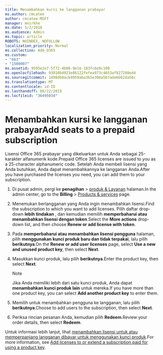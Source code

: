 ```yaml
---
title: Menambahkan kursi ke langganan prabayar
ms.author: cmcatee
author: cmcatee-MSFT
manager: mnirkhe
ms.date: 5/2/2018
ms.audience: Admin
ms.topic: article
ROBOTS: NOINDEX, NOFOLLOW
localization_priority: Normal
ms.collection: Adm_O365
ms.custom:
- "663"
- "1500007"
ms.assetid: 9595e2e7-5f72-4b08-9e16-183fc6e9c108
ms.openlocfilehash: 93010b4923e86122fefea973c4653af827280ed4
ms.sourcegitcommit: 1d98db8acb9959aba3b5e308a567ade6b62da56c
ms.translationtype: MT
ms.contentlocale: id-ID
ms.lasthandoff: 08/22/2019
ms.locfileid: "36495034"
---
```

# <a name="add-seats-to-a-prepaid-subscription"></a><span data-ttu-id="b845b-102">Menambahkan kursi ke langganan prabayar</span><span class="sxs-lookup"><span data-stu-id="b845b-102">Add seats to a prepaid subscription</span></span>

<span data-ttu-id="b845b-103">Lisensi Office 365 prabayar yang dikeluarkan untuk Anda sebagai 25-karakter alfanumerik kode.</span><span class="sxs-lookup"><span data-stu-id="b845b-103">Prepaid Office 365 licenses are issued to you as a 25-character alphanumeric code.</span></span> <span data-ttu-id="b845b-104">Setelah Anda membeli lisensi yang Anda butuhkan, Anda dapat menambahkannya ke langganan Anda.</span><span class="sxs-lookup"><span data-stu-id="b845b-104">After you have purchased the licenses you need, you can add them to your subscription.</span></span> 

1. <span data-ttu-id="b845b-105">Di pusat admin, pergi ke **penagihan** > [produk & Layanan](https://go.microsoft.com/fwlink/p/?linkid=842054) halaman.</span><span class="sxs-lookup"><span data-stu-id="b845b-105">In the admin center, go to the **Billing** > [Products & services](https://go.microsoft.com/fwlink/p/?linkid=842054) page.</span></span>

2. <span data-ttu-id="b845b-106">Menemukan berlangganan yang Anda ingin menambahkan lisensi.</span><span class="sxs-lookup"><span data-stu-id="b845b-106">Find the subscription to which you want to add licenses.</span></span> <span data-ttu-id="b845b-107">Pilih daftar drop-down **lebih tindakan** , dan kemudian memilih **memperbaharui atau menambahkan lisensi dengan token**.</span><span class="sxs-lookup"><span data-stu-id="b845b-107">Select the **More actions** drop-down list, and then choose **Renew or add license with token**.</span></span>

3. <span data-ttu-id="b845b-108">Pada **memperbaharui atau menambahkan lisensi pengguna** halaman, pilih **menggunakan kunci produk baru dan tidak terpakai**, lalu pilih **berikutnya**.</span><span class="sxs-lookup"><span data-stu-id="b845b-108">On the **Renew or add user licenses** page, select **Use a new and unused product key**, then select **Next**.</span></span>

4. <span data-ttu-id="b845b-109">Masukkan kunci produk, lalu pilih **berikutnya**.</span><span class="sxs-lookup"><span data-stu-id="b845b-109">Enter the product key, then select **Next**.</span></span>

    > [!NOTE]
    > <span data-ttu-id="b845b-110">Jika Anda memiliki lebih dari satu kunci produk, Anda dapat **menambahkan kunci produk lain** untuk mereka.</span><span class="sxs-lookup"><span data-stu-id="b845b-110">If you have more than one product key, you can select **Add another product key** to enter them.</span></span>

5. <span data-ttu-id="b845b-111">Memilih untuk menambahkan pengguna ke langganan, lalu pilih **berikutnya**.</span><span class="sxs-lookup"><span data-stu-id="b845b-111">Choose to add users to the subscription, then select **Next**.</span></span>

6. <span data-ttu-id="b845b-112">Periksa rincian pesanan Anda, kemudian pilih **Redeem**.</span><span class="sxs-lookup"><span data-stu-id="b845b-112">Review your order details, then select **Redeem**.</span></span>

<span data-ttu-id="b845b-113">Untuk informasi lebih lanjut, lihat [menambahkan lisensi untuk atau memperpanjang langganan dibayar untuk menggunakan kunci produk](https://docs.microsoft.com/office365/admin/misc/add-licenses-using-product-key).</span><span class="sxs-lookup"><span data-stu-id="b845b-113">For more information, see [Add licenses to or extend a subscription paid for using a product key](https://docs.microsoft.com/office365/admin/misc/add-licenses-using-product-key).</span></span>